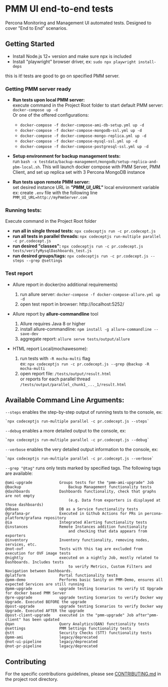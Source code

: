 # PMM UI end-to-end tests
Percona Monitoring and Management UI automated tests. Designed to cover "End to End" scenarios.


## Getting Started

* Install Node.js 12+ version and make sure npx is included
* Install "playwright" browser driver, ex: `sudo npx playwright install-deps`

this is it! tests are good to go on specified PMM server.

### Getting PMM server ready
  * **Run tests upon local PMM server:**  
 execute command in the Project Root folder to start default PMM server: `docker-compose up -d`  
 Or one of the offered configurations:
    * `docker-compose -f docker-compose-ami-db-setup.yml up -d`
    * `docker-compose -f docker-compose-mongodb-ssl.yml up -d`
    * `docker-compose -f docker-compose-mongo-replica.yml up -d`
    * `docker-compose -f docker-compose-mysql-ssl.yml up -d`
    * `docker-compose -f docker-compose-postgresql-ssl.yml up -d`

 
  * **Setup environment for backup management tests:**  
    run `bash -x testdata/backup-management/mongodb/setup-replica-and-pbm-local.sh`.
    This will launch docker compose with PMM Server, PMM Client, and set up replica set with 3 Percona MongoDB instance
      
  * **Run tests upon remote PMM server:**  
    set desired instance URL in _**"PMM_UI_URL"**_ local environment variable    
    ex: create `.env` file with the following line `PMM_UI_URL=http://myPmmServer.com`

### Running tests:
Execute command in the Project Root folder
* **run all in single thread tests:** `npx codeceptjs run -c pr.codecept.js`
* **run all tests in parallel threads:** `npx codeceptjs run-multiple parallel -c pr.codecept.js`
* **run desired "classes":** `npx codeceptjs run -c pr.codecept.js tests/verifyMysqlDashboards_test.js`   
* **run desired groups/tags:** `npx codeceptjs run -c pr.codecept.js --steps --grep @settings`

### Test report
* Allure report in docker(no additional requirements)
   1. run allure server: `docker-compose -f docker-compose-allure.yml up -d`
   2. open test report in browser: http://localhost:5252/


* Allure report by **allure-commandline** tool
   1. Allure requires Java 8 or higher
   2. install allure-commandline: `npm install -g allure-commandline --save-dev`
   3. aggregate report: `allure serve tests/output/allure`


* HTML report Local(mochawesome):  
  1. run tests with `-R mocha-multi` flag  
     ex: `npx codeceptjs run -c pr.codecept.js --grep @backup -R mocha-multi` 
  2. open report file: `/tests/output/result.html`  
     or reports for each parallel thread `/tests/output/parallel_chunk1_..._1/result.html`
    
## **Available Command Line Arguments:**
 `--steps`  enables the step-by-step output of running tests to the console, ex:

    `npx codeceptjs run-multiple parallel -c pr.codecept.js --steps`

  `--debug`  enables a more detailed output to the console, ex:

    `npx codeceptjs run-multiple parallel -c pr.codecept.js --debug`

 `--verbose`  enables the very detailed output information to the console, ex:

    `npx codeceptjs run-multiple parallel -c pr.codecept.js --verbose`

 `--grep "@tag"` runs only tests marked by specified tags. The following tags are available:

    @ami-upgrade            Groups tests for the "pmm-ami-upgrade" Job
    @backup                     Backup Management functionality tests
    @dashboards             Dashboards functionality, check that graphs are not empty
                                (e.g. Data from exporters is displayed at those dashboards)
    @dbaas                  DB as a Service functionality tests
    @grafana-pr             Executed in Github Actions for PRs in percona-platform/grafana repository
    @ia                     Integrated Alerting functionality tests
    @instances              Remote Instances addition functionality 
                                and checking that data appears from exporters
    @inventory              Inventory functionality, removing nodes, services, etc.
    @not-ovf                Tests with this tag are excluded from execution for OVF image tests
    @nightly                executed on a nightly Job, mostly related to Dashboards. Includes tests 
                                to verify Metrics, Custom Filters and Navigation between Dashboards.
    @platform               Portal functionality tests
    @pmm-demo               Performs basic Sanity on PMM-Demo, ensures all expected Services are still running 
    @pmm-upgrade	        upgrade testing Scenarios to verify UI Upgrade for docker based PMM Server
    @pre-upgrade	        upgrade testing Scenarios to verify Docker way Upgrade. Executed BEFORE the upgrade
    @post-upgrade	        upgrade testing Scenarios to verify Docker way Upgrade. Executed AFTER the upgrade
    @post-client-upgrade    executed in the "pmm-upgrade" Job after"pmm-client" has been updated
    @qan	                Query Analytics(QAN) functionality tests
    @settings               PMM Settings functionality tests
    @stt                    Security Checks (STT) functionality tests
    @pmm-ami                legacy/deprecated
    @not-ui-pipeline        legacy/deprecated
    @not-pr-pipeline        legacy/deprecated


## Contributing

For the specific contributions guidelines, please see [CONTRIBUTING.md](CONTRIBUTING.md) in the project root directory. 

